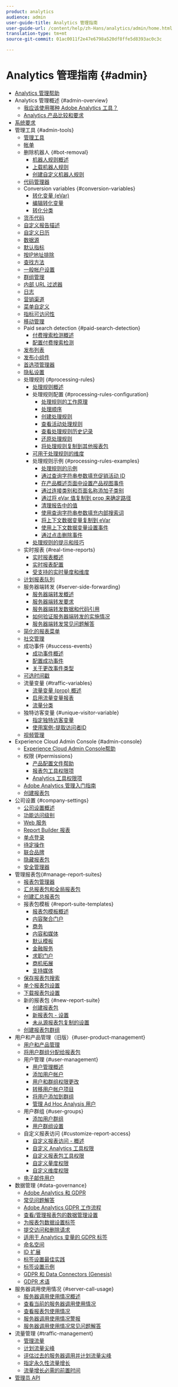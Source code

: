 ```yaml
---
product: analytics
audience: admin
user-guide-title: Analytics 管理指南
user-guide-url: /content/help/zh-Hans/analytics/admin/home.html
translation-type: tm+mt
source-git-commit: 01ac0011f2e47e6798a520df8ffe5d8393ac0c3c

---
```



# Analytics 管理指南 {#admin}

+ [Analytics 管理帮助](home.md)
+ Analytics 管理概述 {#admin-overview}
   + [我应该使用哪种 Adobe Analytics 工具？](c-analytics-product-comparison/which-analytics-tool.md)
   + [Analytics 产品比较和要求](c-analytics-product-comparison/analytics-product-comparison.md)
+ [系统要求](c-system-requirements/sys-reqs.md)
+ 管理工具 {#admin-tools}
   + [管理工具](admin/c-admin-tools.md)
   + [帐单](admin/billing-admin.md)
   + 删除机器人 {#bot-removal}
      + [机器人规则概述](admin/bot-removal/bot-rules.md)
      + [上载机器人规则](admin/bot-removal/t-upload-bot-rules.md)
      + [创建自定义机器人规则](admin/bot-removal/t-create-bot-rules.md)
   + [代码管理器](admin/code-manager-admin.md)
   + Conversion variables {#conversion-variables}
      + [转化变量 (eVar)](admin/conversion-var-admin/conversion-var-admin.md)
      + [编辑转化变量](admin/conversion-var-admin/t-conversion-variables-admin.md)
      + [转化分类](admin/conversion-var-admin/conversion-classifications.md)
   + [货币代码](admin/currency.md)
   + [自定义报告描述](admin/custom-desc-admin.md)
   + [自定义日历](admin/custom-calendar.md)
   + [数据源](admin/data-sources.md)
   + [默认指标](admin/default-metrics.md)
   + [按IP地址排除](admin/exclude-ip.md)
   + [查找方法](admin/finding-methods.md)
   + [一般帐户设置](admin/general-acct-settings-admin.md)
   + [群组管理](admin/group.md)
   + [内部 URL 过滤器](admin/internal-url-filter-admin.md)
   + [日志](admin/logs.md)
   + [营销渠道](admin/marketing-channels-admin.md)
   + [菜单自定义](admin/customize-menus.md)
   + [指标可访问性](admin/metric-visibility.md)
   + [移动管理](admin/mobile-management.md)
   + Paid search detection {#paid-search-detection}
      + [付费搜索检测概述](admin/paid-search-detection/paid-search-detection.md)
      + [配置付费搜索检测](admin/paid-search-detection/t-paid-search-detection.md)
   + [发布列表](admin/publishing-list.md)
   + [发布小组件](admin/publishing-widgets-admin.md)
   + [首选项管理器](admin/preferences-manager.md)
   + [隐私设置](admin/privacy-settings.md)
   + 处理规则 {#processing-rules}
      + [处理规则概述](admin/c-processing-rules/processing-rules.md)
      + 处理规则配置 {#processing-rules-configuration}
         + [处理规则的工作原理](admin/c-processing-rules/c-processing-rules-configuration/processing-rules-about.md)
         + [处理顺序](admin/c-processing-rules/c-processing-rules-configuration/processing-rule-order.md)
         + [创建处理规则](admin/c-processing-rules/c-processing-rules-configuration/t-processing-rules.md)
         + [查看活动处理规则](admin/c-processing-rules/c-processing-rules-configuration/t-processing-rules-view.md)
         + [查看处理规则历史记录](admin/c-processing-rules/c-processing-rules-configuration/t-processing-rule-view-history.md)
         + [还原处理规则](admin/c-processing-rules/c-processing-rules-configuration/t-processing-rules-restore.md)
         + [将处理规则复制到其他报表包](admin/c-processing-rules/c-processing-rules-configuration/t-processing-rules-copy-to-rs.md)
      + [可用于处理规则的维度](admin/c-processing-rules/processing-rule-dimensions.md)
      + 处理规则示例 {#processing-rules-examples}
         + [处理规则的示例](admin/c-processing-rules/processing-rules-examples/processing-rules-examples.md)
         + [通过查询字符串参数填充促销活动 ID](admin/c-processing-rules/processing-rules-examples/processing-rules-populate-campaign-id.md)
         + [在产品概述页面中设置产品视图事件](admin/c-processing-rules/processing-rules-examples/setting-the-product-view-event.md)
         + [通过连接类别和页面名称添加子类别](admin/c-processing-rules/processing-rules-examples/subcategory-concatenating.md)
         + [通过将 eVar 值复制到 prop 来确定路径](admin/c-processing-rules/processing-rules-examples/processing-rules-determining-path.md)
         + [清理报告中的值](admin/c-processing-rules/processing-rules-examples/clean-up-values-in-a-report.md)
         + [使用查询字符串参数填充内部搜索词](admin/c-processing-rules/processing-rules-examples/processing-rules-populating-internal-search.md)
         + [将上下文数据变量复制到 eVar](admin/c-processing-rules/processing-rules-examples/processing-rules-copy-context-data.md)
         + [使用上下文数据变量设置事件](admin/c-processing-rules/processing-rules-examples/processing-rules-copy-context-data-event.md)
         + [通过点击删除事件](admin/c-processing-rules/processing-rules-examples/processing-rules-remove-event.md)
      + [处理规则的提示和技巧](admin/c-processing-rules/processing-rules-tips.md)
   + 实时报表 {#real-time-reports}
      + [实时报表概述](admin/realtime/realtime.md)
      + [实时报表配置](admin/realtime/t-realtime-admin.md)
      + [受支持的实时量度和维度](admin/realtime/realtime-metrics.md)
   + [计划报表队列](admin/scheduled-reports-admin.md)
   + 服务器端转发 {#server-side-forwarding}
      + [服务器端转发概述](admin/c-server-side-forwarding/ssf.md)
      + [服务器端转发要求](admin/c-server-side-forwarding/ssf-requirements.md)
      + [服务器端转发数据和代码引用](admin/c-server-side-forwarding/ssf-reference.md)
      + [如何验证服务器端转发的实施情况](admin/c-server-side-forwarding/ssf-verify.md)
      + [服务器端转发常见问题解答](admin/c-server-side-forwarding/ssf-faq.md)
   + [简化的报表菜单](admin/t-simplified-menu.md)
   + [社交管理](admin/social-management.md)
   + 成功事件 {#success-events}
      + [成功事件概述](admin/c-success-events/success-event.md)
      + [配置成功事件](admin/c-success-events/t-success-events.md)
      + [关于更改事件类型](admin/c-success-events/event-type.md)
   + [可选时间戳](admin/timestamp-optional.md)
   + 流量变量 {#traffic-variables}
      + [流量变量 (prop) 概述](admin/c-traffic-variables/traffic-var.md)
      + [启用流量变量报表](admin/c-traffic-variables/t-traffic-variable.md)
      + [流量分类](admin/c-traffic-variables/traffic-classifications.md)
   + 独特访客变量 {#unique-visitor-variable}
      + [指定独特访客变量](admin/unique-visitor-variable-admin/t-unique-visitor-variable.md)
      + [使用案例-提取访问者ID](admin/unique-visitor-variable-admin/extract-visitorids-usecase.md)
   + [视频管理](admin/video-management.md)
+ Experience Cloud Admin Console {#admin-console}
   + [Experience Cloud Admin Console帮助](admin-console/home.md)
   + 权限 {#permissions}
      + [产品配置文件帮助](admin-console/permissions/product-profile.md)
      + [报表包工具权限项](admin-console/permissions/report-suite-tools.md)
      + [Analytics 工具权限项](admin-console/permissions/analytics-tools.md)
   + [Adobe Analytics 管理入门指南](admin-console/first-admin-guide.md)
   + [创建报表包](admin-console/create-report-suite.md)
+ 公司设置 {#company-settings}
   + [公司设置概述](company/c-company-settings.md)
   + [功能访问级别](company/feature-access-levels.md)
   + [Web 服务](company/web-services-admin.md)
   + [Report Builder 报表](company/report-builder-reports-admin.md)
   + [单点登录](company/single-signon-admin.md)
   + [待定操作](company/pending-actions-admin.md)
   + [联合品牌](company/co-branding-admin.md)
   + [隐藏报表包](company/c-hide-report-suites.md)
   + [安全管理器](company/security-manager.md)
+ 管理报表包{#manage-report-suites}
   + [报表包管理器](c-manage-report-suites/report-suites-admin.md)
   + [汇总报表包和全局报表包](c-manage-report-suites/rollup-report-suite.md)
   + [创建汇总报表包](c-manage-report-suites/t-rollups.md)
   + 报表包模板 {#report-suite-templates}
      + [报表包模板概述](c-manage-report-suites/c-report-suite-templates/report-suite-templates.md)
      + [内容聚合门户](c-manage-report-suites/c-report-suite-templates/aggregator-portal.md)
      + [商务](c-manage-report-suites/c-report-suite-templates/commerce-admin.md)
      + [内容和媒体](c-manage-report-suites/c-report-suite-templates/content-media.md)
      + [默认模板](c-manage-report-suites/c-report-suite-templates/default-rs-template.md)
      + [金融服务](c-manage-report-suites/c-report-suite-templates/financial-services.md)
      + [求职门户](c-manage-report-suites/c-report-suite-templates/job-portal.md)
      + [商机拓展](c-manage-report-suites/c-report-suite-templates/lead-generation.md)
      + [支持媒体](c-manage-report-suites/c-report-suite-templates/support-media.md)
   + [保存报表包搜索](c-manage-report-suites/t-report-suite-saved-search.md)
   + [单个报表包设置](c-manage-report-suites/individual-rs-settings.md)
   + [下载报表包设置](c-manage-report-suites/t-download-rs-settings.md)
   + 新的报表包 {#new-report-suite}
      + [创建报表包](c-manage-report-suites/c-new-report-suite/t-create-a-report-suite.md)
      + [新报表包 - 设置](c-manage-report-suites/c-new-report-suite/new-report-suite.md)
      + [未从源报表包复制的设置](c-manage-report-suites/c-new-report-suite/settings-not-copied-from-rs.md)
   + [创建报表包群组](c-manage-report-suites/t-create-rs-group.md)
+ 用户和产品管理（旧版）{#user-product-management}
   + [用户和产品管理](user-management2/user-management.md)
   + [将用户群组分配给报表包](user-management2/t-group-access-report-suite.md)
   + 用户管理 {#user-management}
      + [用户管理概述](user-management2/c-user-management/users.md)
      + [添加用户帐户](user-management2/c-user-management/t-add-user-account.md)
      + [用户和群组权限更改](user-management2/c-user-management/permissions-changes.md)
      + [转移用户帐户项目](user-management2/c-user-management/t-transfer-user-accout-privileges.md)
      + [将用户添加到群组](user-management2/c-user-management/t-add-user-to-group.md)
      + [管理 Ad Hoc Analysis 用户](user-management2/c-user-management/t-manage-dsc-users-admin.md)
   + 用户群组 {#user-groups}
      + [添加用户群组](user-management2/c-user-groups/t-user-group.md)
      + [用户群组设置](user-management2/c-user-groups/groups.md)
   + 自定义报表访问 {#customize-report-access}
      + [自定义报表访问 - 概述](user-management2/c-customize-report-access/groups-customize-report-access.md)
      + [自定义 Analytics 工具权限](user-management2/c-customize-report-access/groups-analytics-tools.md)
      + [自定义报表包工具权限](user-management2/c-customize-report-access/groups-report-suite-tools.md)
      + [自定义量度权限](user-management2/c-customize-report-access/groups-metrics.md)
      + [自定义维度权限](user-management2/c-customize-report-access/groups-dimensions.md)
   + [电子邮件用户](user-management2/t-email-users.md)
+ 数据管理 {#data-governance}
   + [Adobe Analytics 和 GDPR](c-data-governance/an-gdpr-overview.md)
   + [常见问题解答](c-data-governance/gdpr-faq.md)
   + [Adobe Analytics GDPR 工作流程](c-data-governance/an-gdpr-workflow.md)
   + [查看/管理报表包的数据管理设置](c-data-governance/gdpr-view-settings.md)
   + [为报表包数据设置标签](c-data-governance/gdpr-setup-reportsuite.md)
   + [提交访问和删除请求](c-data-governance/gdpr-submit-access-delete.md)
   + [适用于 Analytics 变量的 GDPR 标签](c-data-governance/gdpr-labels.md)
   + [命名空间](c-data-governance/gdpr-namespaces.md)
   + [ID 扩展](c-data-governance/gdpr-id-expansion.md)
   + [标签设置最佳实践](c-data-governance/gdpr-analytics-ids.md)
   + [标签设置示例](c-data-governance/gdpr-labeling-example.md)
   + [GDPR 和 Data Connectors (Genesis)](c-data-governance/data-connectors-gdpr.md)
   + [GDPR 术语](c-data-governance/gdpr-terminology.md)
+ 服务器调用使用情况 {#server-call-usage}
   + [服务器调用使用情况概述](c-server-call-usage/overage-overview.md)
   + [查看当前的服务器调用使用情况](c-server-call-usage/server-call-usage-dashboard.md)
   + [查看报表包使用情况](c-server-call-usage/report-suite-usage.md)
   + [服务器调用使用情况警报](c-server-call-usage/scu-alerts.md)
   + [服务器调用使用情况常见问题解答](c-server-call-usage/overage-faq.md)
+ 流量管理 {#traffic-management}
   + [管理流量](c-traffic-management/traffic-management.md)
   + [计划流量尖峰](c-traffic-management/t-traffic-schedule-spike.md)
   + [评估过去的服务器调用并计划流量尖峰](c-traffic-management/traffic-spike-estimate-past-server-calls.md)
   + [指定永久性流量增长](c-traffic-management/t-traffic-permanent.md)
   + [流量增长必需的前置时间](c-traffic-management/traffic-lead-time.md)
+ [管理员 API](c-admin-api/c-admin-api.md)

